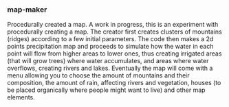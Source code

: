 ### map-maker
Procedurally created a map.
A work in progress, this is an experiment with procedurally creating a map.
The creator first creates clusters of mountains (ridges) according to a few initial
parameters. The code then makes a 2d points precipitation map and proceeds to simulate how
the water in each point will flow from higher areas to lower ones, thus creating irrigated
areas (that will grow trees) where water accumulates, and areas where water overflows,
creating rivers and lakes.
Eventually the map will come with a menu allowing you to choose the amount of mountains
and their composition, the amount of rain, affecting rivers and vegetation, houses (to be
placed organically where people might want to live) and other map elements.
